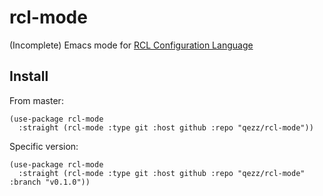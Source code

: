 # rcl-mode

(Incomplete) Emacs mode for [RCL Configuration Language](https://github.com/ruuda/rcl)

## Install

From master:

```elisp
(use-package rcl-mode
  :straight (rcl-mode :type git :host github :repo "qezz/rcl-mode"))
```

Specific version:

```elisp
(use-package rcl-mode
  :straight (rcl-mode :type git :host github :repo "qezz/rcl-mode" :branch "v0.1.0"))
```
